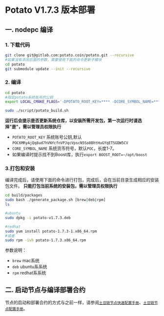 # Potato V1.7.3 版本部署

## 一. nodepc 编译

### 1. 下载代码

```bash
git clone git@gitlab.com:potato.coin/potato.git --recursive
#如果没有添加后面的参数，需要使用下面的命令更新子模块
cd potato
git submodule update --init --recursive
```

### 2. 编译

```bash
cd potato
#指定potato系统账号的公钥
export LOCAL_CMAKE_FLAGS='-DPOTATO_ROOT_KEY=**** -DCORE_SYMBOL_NAME=***'

sudo ./script/potato_build.sh
```

**运行后会提示是否更新系统仓库，以安装所需开发包，第一次运行时请选择"是"，需以管理员权限执行**

* `POTATO_ROOT_KEY` 系统账号公钥,默认`POC6MRyAjQq8ud7hVNYcfnVPJqcVpscN5So8BhtHuGYqET5GDW5CV`
* `CORE_SYMBOL_NAME` 系统货币符号，默认`POC`，长度1-7。
* 如果编译时提示找不到Boost库，执行`export BOOST_ROOT=~/opt/boost`

### 3.打包和安装

编译完成后，请使用下面的命令进行打包，完成后，会在当前目录生成相应的安装包文件。
**只能打包当前系统的安装包，需以管理员权限执行**

```bash
cd build/packages
sudo bash ./generate_package.sh [brew|deb|rpm]
ls

#ubuntu
sudo dpkg -i potato-v1.7.3.deb

#redhat
sudo yum install potato-1.7.3-1.x86_64.rpm
#或者
sudo rpm -ivh potato-1.7.3.x86_64.rpm
```

参数说明：

* `brew` mac系统
* `deb` ubuntu系系统
* `rpm` redhat系系统

## 二. 启动节点与编译部署合约

节点的启动和部署合约的方式与之前一样，请参阅[`土豆链节点快速配置手册`]("./土豆链节点快速配置手册.md")、[`土豆链节点配置手册`]("./土豆链节点配置手册.md")。

